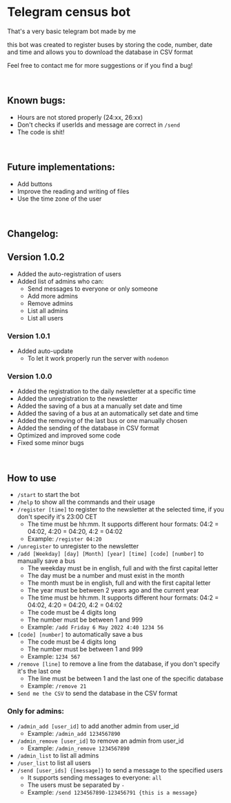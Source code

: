 # Telegram census bot
That's a very basic telegram bot made by me

this bot was created to register buses by storing the code, number, date and time and allows you to download the database in CSV format

Feel free to contact me for more suggestions or if you find a bug!

<br>

## **Known bugs:**
  - Hours are not stored properly (24:xx, 26:xx)
  - Don't checks if userIds and message are correct in `/send`
  - The code is shit!

<br>

## **Future implementations:**
  - Add buttons
  - Improve the reading and writing of files
  - Use the time zone of the user
  
<br>

## **Changelog:**

## **Version 1.0.2**
  - Added the auto-registration of users
  - Added list of admins who can:
	  - Send messages to everyone or only someone
	  - Add more admins
    - Remove admins
    - List all admins
    - List all users
 

### **Version 1.0.1**
  - Added auto-update
	  - To let it work properly run the server with `nodemon`

### **Version 1.0.0**
  - Added the registration to the daily newsletter at a specific time
  - Added the unregistration to the newsletter
  - Added the saving of a bus at a manually set date and time
  - Added the saving of a bus at an automatically set date and time
  - Added the removing of the last bus or one manually chosen
  - Added the sending of the database in CSV format
  - Optimized and improved some code
  - Fixed some minor bugs

<br>

## **How to use**
  - `/start` to start the bot
  - `/help` to show all the commands and their usage
  - `/register [time]` to register to the newsletter at the selected time, if you don't specify it's 23:00 CET
	  - The time must be hh:mm. It supports different hour formats: 04:2 = 04:02, 4:20 = 04:20, 4:2 = 04:02
    - Example: `/register 04:20`
  - `/unregister` to unregister to the newsletter
  - `/add [Weekday] [day] [Month] [year] [time] [code] [number]` to manually save a bus
	  - The weekday must be in english, full and with the first capital letter
	  - The day must be a number and must exist in the month
	  - The month must be in english, full and with the first capital letter
	  - The year must be between 2 years ago and the current year
	  - The time must be hh:mm. It supports different hour formats: 04:2 = 04:02, 4:20 = 04:20, 4:2 = 04:02
    - The code must be 4 digits long
    - The number must be between 1 and 999
    - Example: `/add Friday 6 May 2022 4:40 1234 56`
  - `[code] [number]` to automatically save a bus
	  - The code must be 4 digits long
    - The number must be between 1 and 999
    - Example: `1234 567`
  - `/remove [line]` to remove a line from the database, if you don't specify it's the last one
	  - The line must be between 1 and the last one of the specific database
    - Example: `/remove 21`
  - `Send me the CSV` to send the database in the CSV format

  ### Only for admins:
  - `/admin_add [user_id]` to add another admin from user_id
    - Example: `/admin_add 1234567890` 
  - `/admin_remove [user_id]` to remove an admin from user_id
    - Example: `/admin_remove 1234567890`
  - `/admin_list` to list all admins
  - `/user_list` to list all users
  - `/send [user_ids] {[message]}` to send a message to the specified users
	  - It supports sending messages to everyone: `all`
    - The users must be separated by `-` 
    - Example: `/send 1234567890-123456791 {this is a message}` 
	


 